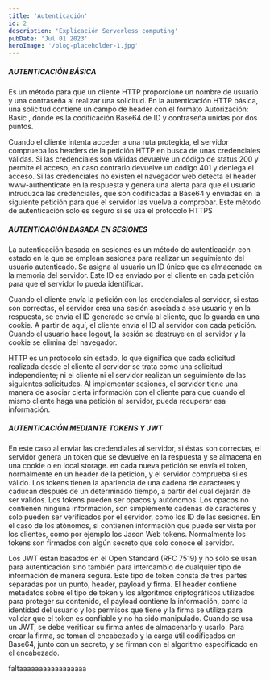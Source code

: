 ```yaml
---
title: 'Autenticación'
id: 2
description: 'Explicación Serverless computing'
pubDate: 'Jul 01 2023'
heroImage: '/blog-placeholder-1.jpg'
---
```


##### AUTENTICACIÓN BÁSICA
Es un método para que un cliente HTTP proporcione un nombre de usuario y una contraseña al realizar una solicitud. En la autenticación HTTP básica, una solicitud contiene un campo de header con el formato Autorización: Basic <credenciales>, donde <credenciales> es la codificación Base64 de ID y contraseña unidas por dos puntos.

Cuando el cliente intenta acceder a una ruta protegida, el servidor comprueba los headers de la petición HTTP en busca de unas credenciales válidas. Si las credenciales son válidas devuelve un código de status 200 y permite el acceso, en caso contrario devuelve un código 401 y deniega el acceso. Si las credenciales no existen el navegador web detecta el header www-authenticate en la respuesta y genera una alerta para que el usuario intruduzca las credenciales, que son codificadas a Base64 y enviadas en la siguiente petición para que el servidor las vuelva a comprobar. Este método de autenticación solo es seguro si se usa el protocolo HTTPS

##### AUTENTICACIÓN BASADA EN SESIONES
La autenticación basada en sesiones es un método de autenticación con estado en la que se emplean sesiones para realizar un seguimiento del usuario autenticado. Se asigna al usuario un ID único que es almacenado en la memoria del servidor. Este ID es enviado por el cliente en cada petición para que el servidor lo pueda identificar.

Cuando el cliente envía la petición con las credenciales al servidor, si estas son correctas, el servidor crea una sesión asociada a ese usuario y en la respuesta, se envía el ID generado se envía al cliente, que lo guarda en una cookie. A partir de aquí, el cliente envía el ID al servidor con cada petición. Cuando el usuario hace logout, la sesión se destruye en el servidor y la cookie se elimina del navegador.

HTTP es un protocolo sin estado, lo que significa que cada solicitud realizada desde el cliente al servidor se trata como una solicitud independiente; ni el cliente ni el servidor realizan un seguimiento de las siguientes solicitudes. Al implementar sesiones, el servidor tiene una manera de asociar cierta información con el cliente para que cuando el mismo cliente haga una petición al servidor, pueda recuperar esa información.

##### AUTENTICACIÓN MEDIANTE TOKENS Y JWT
En este caso al enviar las credendiales al servidor, si éstas son correctas, el servidor genera un token que se devuelve en la respuesta y se almacena en una cookie o en local storage. en cada nueva petición se envía el token, normalmente en un header de la petición, y el servidor comprueba si es válido. Los tokens tienen la apariencia de una cadena de caracteres y caducan después de un determinado tiempo, a partir del cual dejarán de ser válidos. Los tokens pueden ser opacos y autónomos. Los opacos no contienen ninguna información, son simplemente cadenas de caracteres y solo pueden ser verificados por el servidor, como los ID de las sesiones. En el caso de los atónomos, si contienen información que puede ser vista por los clientes, como por ejemplo los Jason Web tokens. Normalmente los tokens son firmados con algún secreto que solo conoce el servidor.

Los JWT están basados en el Open Standard (RFC 7519) y no solo se usan para autenticación sino también para intercambio de cualquier tipo de información de manera segura. Este tipo de token consta de tres partes separadas por un punto, header, payload y firma. El header contiene metadatos sobre el tipo de token y los algoritmos criptográficos utilizados para proteger su contenido, el payload contiene la información, como la identidad del usuario y los permisos que tiene y la firma se utiliza para validar que el token es confiable y no ha sido manipulado. Cuando se usa un JWT, se debe verificar su firma antes de almacenarlo y usarlo. Para crear la firma, se toman el encabezado y la carga útil codificados en Base64, junto con un secreto, y se firman con el algoritmo especificado en el encabezado.


faltaaaaaaaaaaaaaaaaa